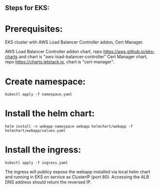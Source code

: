 ## Steps for EKS:


# Prerequisites:

EKS cluster with AWS Load Balancer Controller addon, Cert Manager.

AWS Load Balancer Controller addon chart, repo https://aws.github.io/eks-charts and chart is "aws-load-balancer-controller"
Cert Manager chart, repo https://charts.jetstack.io, chart is "cert-manager".


# Create namespace:

```
kubectl apply -f namespace.yaml
```

# Install the helm chart:

```
helm install -n webapp-namespace webapp helmchart/webapp -f helmchart/webapp/values.yaml
```

# Install the ingress:

```
kubectl apply -f ingress.yaml
```

The ingress will publicy expose the webapp installed via local helm chart and running in EKS on service as ClusterIP (port 80).
Accessing the ALB DNS address should return the reversed IP.
